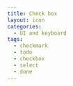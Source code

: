 ```yaml
---
title: Check box
layout: icon
categories:
  - UI and keyboard
tags:
  - checkmark
  - todo
  - checkbox
  - select
  - done
---
```

